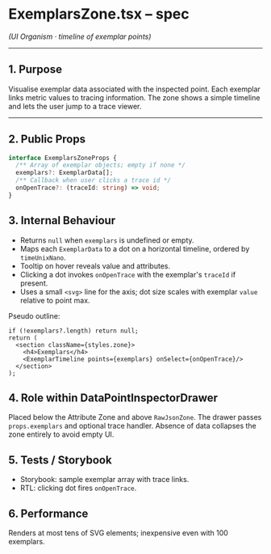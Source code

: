 # ExemplarsZone.tsx – spec
*(UI Organism · timeline of exemplar points)*

---

## 1. Purpose

Visualise exemplar data associated with the inspected point. Each
exemplar links metric values to tracing information. The zone shows a
simple timeline and lets the user jump to a trace viewer.

---

## 2. Public Props

```ts
interface ExemplarsZoneProps {
  /** Array of exemplar objects; empty if none */
  exemplars?: ExemplarData[];
  /** Callback when user clicks a trace id */
  onOpenTrace?: (traceId: string) => void;
}
```

## 3. Internal Behaviour

- Returns `null` when `exemplars` is undefined or empty.
- Maps each `ExemplarData` to a dot on a horizontal timeline, ordered by
  `timeUnixNano`.
- Tooltip on hover reveals value and attributes.
- Clicking a dot invokes `onOpenTrace` with the exemplar's `traceId` if
  present.
- Uses a small `<svg>` line for the axis; dot size scales with exemplar
  `value` relative to point max.

Pseudo outline:

```tsx
if (!exemplars?.length) return null;
return (
  <section className={styles.zone}>
    <h4>Exemplars</h4>
    <ExemplarTimeline points={exemplars} onSelect={onOpenTrace}/>
  </section>
);
```

## 4. Role within DataPointInspectorDrawer

Placed below the Attribute Zone and above `RawJsonZone`. The drawer
passes `props.exemplars` and optional trace handler. Absence of data
collapses the zone entirely to avoid empty UI.

## 5. Tests / Storybook
- Storybook: sample exemplar array with trace links.
- RTL: clicking dot fires `onOpenTrace`.

## 6. Performance
Renders at most tens of SVG elements; inexpensive even with 100
exemplars.
